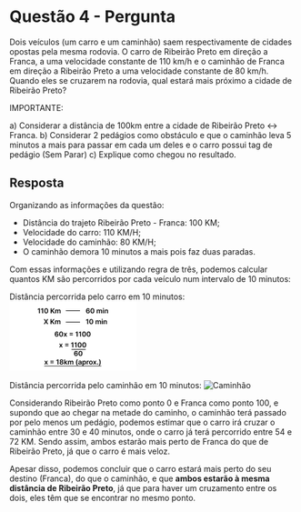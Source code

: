# Questão 4 - Pergunta

Dois veículos (um carro e um caminhão) saem respectivamente de cidades opostas pela mesma rodovia. O carro de Ribeirão Preto em direção a Franca, a uma velocidade constante de 110 km/h e o caminhão de Franca em direção a Ribeirão Preto a uma velocidade constante de 80 km/h. Quando eles se cruzarem na rodovia, qual estará mais próximo a cidade de Ribeirão Preto?

IMPORTANTE:

a) Considerar a distância de 100km entre a cidade de Ribeirão Preto <-> Franca.
b) Considerar 2 pedágios como obstáculo e que o caminhão leva 5 minutos a mais para passar em cada um deles e o carro possui tag de pedágio (Sem Parar)
c) Explique como chegou no resultado.

## Resposta

Organizando as informações da questão:

* Distância do trajeto Ribeirão Preto - Franca: 100 KM;
* Velocidade do carro: 110 KM/H;
* Velocidade do caminhão: 80 KM/H;
* O caminhão demora 10 minutos a mais pois faz duas paradas.

Com essas informações e utilizando regra de três, podemos calcular quantos KM são percorridos por cada veículo num intervalo de 10 minutos:

Distância percorrida pelo carro em 10 minutos:
![Carro](/answers/assignment%204/img/carro.png)

Distância percorrida pelo caminhão em 10 minutos:
![Caminhão](/answers/assignment%204/img/caminhão.png)

Considerando Ribeirão Preto como ponto 0 e Franca como ponto 100, e supondo que ao chegar na metade do caminho, o caminhão terá passado por pelo menos um pedágio, podemos estimar que o carro irá cruzar o caminhão entre 30 e 40 minutos, onde o carro já terá percorrido entre 54 e 72 KM. Sendo assim, ambos estarão mais perto de Franca do que de Ribeirão Preto, já que o carro é mais veloz.

Apesar disso, podemos concluir que o carro estará mais perto do seu destino (Franca), do que o caminhão, e que **ambos estarão à mesma distância de Ribeirão Preto**, já que para haver um cruzamento entre os dois, eles têm que se encontrar no mesmo ponto.
